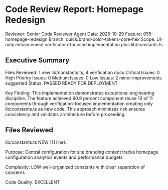 # Code Review Report: Homepage Redesign

Reviewer: Senior Code Reviewer Agent
Date: 2025-10-29
Feature: 055-homepage-redesign
Branch: quick/brand-color-tokens-core-hex
Scope: UI-only enhancement verification-focused implementation plus lib/constants.ts

## Executive Summary

Files Reviewed: 1 new lib/constants.ts, 4 verification docs
Critical Issues: 0
High Priority Issues: 0
Medium Issues: 0
Low Issues: 2 minor improvements suggested
Status: PASSED READY FOR DEPLOYMENT

Key Finding: This implementation demonstrates exceptional engineering discipline. The feature achieved 90.9 percent component reuse 10 of 11 components through verification-focused implementation creating only lib/constants.ts as new code. This approach minimizes risk ensures consistency and validates architecture before proceeding.

## Files Reviewed

lib/constants.ts NEW 111 lines

Purpose: Central configuration for site branding content tracks homepage configuration analytics events and performance budgets

Complexity: LOW well-organized constants with clear separation of concerns

Code Quality: EXCELLENT
